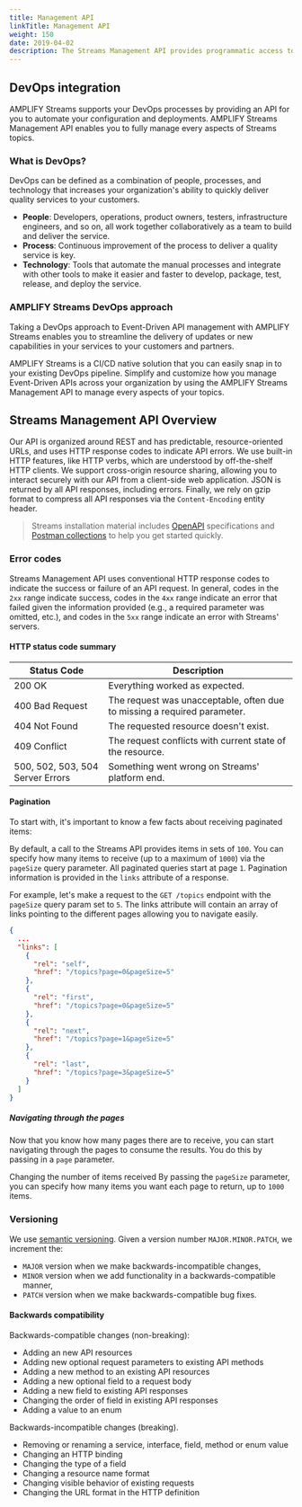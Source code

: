 ```yaml
---
title: Management API
linkTitle: Management API
weight: 150
date: 2019-04-02
description: The Streams Management API provides programmatic access to efficiently manage pub/sub topics.
---
```


## DevOps integration

AMPLIFY Streams supports your DevOps processes by providing an API for you to automate your configuration and deployments.
AMPLIFY Streams Management API enables you to fully manage every aspects of Streams topics.

### What is DevOps?

DevOps can be defined as a combination of people, processes, and technology that increases your organization's ability to quickly deliver quality services to your customers.

* **People**: Developers, operations, product owners, testers, infrastructure engineers, and so on, all work together collaboratively as a team to build and deliver the service.
* **Process**: Continuous improvement of the process to deliver a quality service is key.
* **Technology**: Tools that automate the manual processes and integrate with other tools to make it easier and faster to develop, package, test, release, and deploy the service.

### AMPLIFY Streams DevOps approach

Taking a DevOps approach to Event-Driven API management with AMPLIFY Streams enables you to streamline the delivery of updates or new capabilities in your services to your customers and partners.

AMPLIFY Streams is a CI/CD native solution that you can easily snap in to your existing DevOps pipeline. Simplify and customize how you manage Event-Driven APIs across your organization by using the AMPLIFY Streams Management API to manage every aspects of your topics.

## Streams Management API Overview

Our API is organized around REST and has predictable, resource-oriented URLs, and uses HTTP response codes to indicate API errors.
We use built-in HTTP features, like HTTP verbs, which are understood by off-the-shelf HTTP clients. We support cross-origin resource sharing, allowing you to interact securely with our API from a client-side web application.
JSON is returned by all API responses, including errors. Finally, we rely on gzip format to compress all API responses via the `Content-Encoding` entity header.

> Streams installation material includes [OpenAPI](https://swagger.io/specification/) specifications and [Postman collections](https://www.postman.com/collection) to help you get started quickly.

### Error codes

Streams Management API uses conventional HTTP response codes to indicate the success or failure of an API request.
In general, codes in the `2xx` range indicate success, codes in the `4xx` range indicate an error that failed given the information provided (e.g., a required parameter was omitted, etc.), and codes in the `5xx` range indicate an error with Streams' servers.

#### HTTP status code summary

| Status Code | Description |
|-------------|-------------|
| 200 OK | Everything worked as expected. |
| 400 Bad Request | The request was unacceptable, often due to missing a required parameter. |
| 404 Not Found | The requested resource doesn't exist. |
| 409 Conflict | The request conflicts with current state of the resource. |
| 500, 502, 503, 504 Server Errors | Something went wrong on Streams' platform end. |

#### Pagination

To start with, it's important to know a few facts about receiving paginated items:

By default, a call to the Streams API provides items in sets of `100`.
You can specify how many items to receive (up to a maximum of `1000`) via the `pageSize` query parameter.
All paginated queries start at page `1`.
Pagination information is provided in the `links` attribute of a response.

For example, let's make a request to the `GET /topics` endpoint with the `pageSize` query param set to `5`.
The links attribute will contain an array of links pointing to the different pages allowing you to navigate easily.

```json
{
  ...
  "links": [
    {
      "rel": "self",
      "href": "/topics?page=0&pageSize=5"
    },
    {
      "rel": "first",
      "href": "/topics?page=0&pageSize=5"
    },
    {
      "rel": "next",
      "href": "/topics?page=1&pageSize=5"
    },
    {
      "rel": "last",
      "href": "/topics?page=3&pageSize=5"
    }
  ]
}
```

##### Navigating through the pages

Now that you know how many pages there are to receive, you can start navigating through the pages to consume the results. You do this by passing in a `page` parameter.

Changing the number of items received
By passing the `pageSize` parameter, you can specify how many items you want each page to return, up to `1000` items.

### Versioning

We use [semantic versioning](https://semver.org/). Given a version number `MAJOR.MINOR.PATCH`, we increment the:

* `MAJOR` version when we make backwards-incompatible changes,
* `MINOR` version when we add functionality in a backwards-compatible manner,
* `PATCH` version when we make backwards-compatible bug fixes.

#### Backwards compatibility

Backwards-compatible changes (non-breaking):

* Adding an new API resources
* Adding new optional request parameters to existing API methods
* Adding a new method to an existing API resources
* Adding a new optional field to a request body
* Adding a new field to existing API responses
* Changing the order of field in existing API responses
* Adding a value to an enum

Backwards-incompatible changes (breaking).

* Removing or renaming a service, interface, field, method or enum value
* Changing an HTTP binding
* Changing the type of a field
* Changing a resource name format
* Changing visible behavior of existing requests
* Changing the URL format in the HTTP definition
